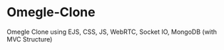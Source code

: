 <h1>Omegle-Clone</h1>
<p>Omegle Clone using EJS, CSS, JS, WebRTC, Socket IO, MongoDB (with MVC Structure)</p>
